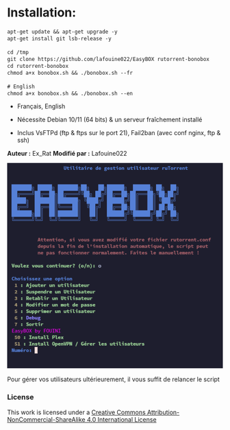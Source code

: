 # Installation:
```
apt-get update && apt-get upgrade -y
apt-get install git lsb-release -y

cd /tmp
git clone https://github.com/lafouine022/EasyBOX rutorrent-bonobox
cd rutorrent-bonobox
chmod a+x bonobox.sh && ./bonobox.sh --fr

# English
chmod a+x bonobox.sh && ./bonobox.sh --en
```
* Français, English
* Nécessite Debian 10/11 (64 bits) & un serveur fraîchement installé

* Inclus VsFTPd (ftp & ftps sur le port 21), Fail2ban (avec conf nginx, ftp & ssh)

**Auteur :** Ex_Rat
**Modifié par :** Lafouine022

![caps2](https://github.com/lafouine022/EasyBOX/blob/master/files/caps_script02.png)

Pour gérer vos utilisateurs ultérieurement, il vous suffit de relancer le script

### License
This work is licensed under a [Creative Commons Attribution-NonCommercial-ShareAlike 4.0 International License](http://creativecommons.org/licenses/by-nc-sa/4.0/)

